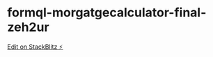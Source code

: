 # formql-morgatgecalculator-final-zeh2ur

[Edit on StackBlitz ⚡️](https://stackblitz.com/edit/formql-morgatgecalculator-final-zeh2ur)